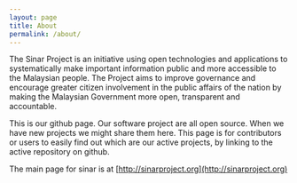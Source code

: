 ```yaml
---
layout: page
title: About
permalink: /about/
---
```


The Sinar Project is an initiative using open technologies and applications to systematically make important information public and more accessible to the Malaysian people. The Project aims to improve governance and encourage greater citizen involvement in the public affairs of the nation by making the Malaysian Government more open, transparent and accountable.

This is our github page. Our software project are all open source. When we have new projects we might share them here. This page is for contributors or users to easily find out which are our active projects, by linking to the active repository on github. 

The main page for sinar is at [http://sinarproject.org](http://sinarproject.org)
